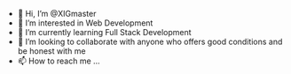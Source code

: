 - 👋 Hi, I’m @XIGmaster
- 👀 I’m interested in Web Development
- 🌱 I’m currently learning Full Stack Development
- 💞️ I’m looking to collaborate with anyone who offers good conditions and be honest with me
- 📫 How to reach me ...

<!---
XIGmaster/XIGmaster is a ✨ special ✨ repository because its `README.md` (this file) appears on your GitHub profile.
You can click the Preview link to take a look at your changes.
--->
